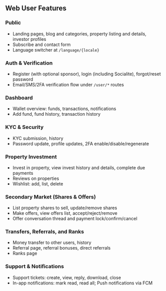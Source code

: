 ## Web User Features

### Public
- Landing pages, blog and categories, property listing and details, investor profiles
- Subscribe and contact form
- Language switcher at `/language/{locale}`

### Auth & Verification
- Register (with optional sponsor), login (including Socialite), forgot/reset password
- Email/SMS/2FA verification flow under `/user/*` routes

### Dashboard
- Wallet overview: funds, transactions, notifications
- Add fund, fund history, transaction history

### KYC & Security
- KYC submission, history
- Password update, profile updates, 2FA enable/disable/regenerate

### Property Investment
- Invest in property, view invest history and details, complete due payments
- Reviews on properties
- Wishlist: add, list, delete

### Secondary Market (Shares & Offers)
- List property shares to sell, update/remove shares
- Make offers, view offers list, accept/reject/remove
- Offer conversation thread and payment lock/confirm/cancel

### Transfers, Referrals, and Ranks
- Money transfer to other users, history
- Referral page, referral bonuses, direct referrals
- Ranks page

### Support & Notifications
- Support tickets: create, view, reply, download, close
- In-app notifications: mark read, read all; Push notifications via FCM

